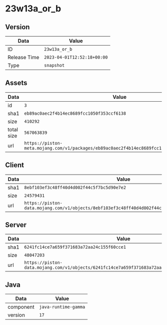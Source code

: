 # 23w13a_or_b

## Version

|**Data**        | **Value**                 |
|----------------|-------------------------|
| ID   | ```23w13a_or_b```   |
| Release Time   | ```2023-04-01T12:52:18+00:00```   |
| Type   | ```snapshot```   |

## Assets

|**Data**        | **Value**                 |
|----------------|-------------------------|
| id   | ```3```   |
| sha1   | ```eb89ac0aec2f4b14ec8689fcc1050f353ccf6138```   |
| size   | ```410292```   |
| total size  | ```567063839```  |
| url       | ```https://piston-meta.mojang.com/v1/packages/eb89ac0aec2f4b14ec8689fcc1050f353ccf6138/3.json``` |

## Client

|**Data**        | **Value**                 |
|----------------|-------------------------|
| sha1   | ```8ebf103ef3c48ff40d4d002f44c5f7bc5d90e7e2```   |
| size   | ```24579431```   |
| url       | ```https://piston-data.mojang.com/v1/objects/8ebf103ef3c48ff40d4d002f44c5f7bc5d90e7e2/client.jar``` |

## Server

|**Data**        | **Value**                 |
|----------------|-------------------------|
| sha1   | ```6241fc14ce7a659f371683a72aa24c155f60cce1```   |
| size   | ```48047203```   |
| url       | ```https://piston-data.mojang.com/v1/objects/6241fc14ce7a659f371683a72aa24c155f60cce1/server.jar``` |

## Java

|**Data**        | **Value**                 |
|----------------|-------------------------|
| component   | ```java-runtime-gamma```   |
| version   | ```17```   |